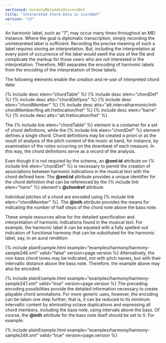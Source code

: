 ```yaml
---
sectionid: harmonyMetadataInscoreDef
title: "Interpreted Chord Data in scoreDef"
version: "v3"
---
```


An harmonic label, such as "7", may occur many times throughout an MEI instance. Where
the
goal is diplomatic transcription, simply recording the uninterpreted label is sufficient.
Recording the precise meaning of such a label requires storing an interpretation.
But,
including the interpretation at every point of occurrence of the label would swell
the size
of the file and complicate the markup for those users who are not interested in the
interpretation. Therefore, MEI separates the encoding of harmonic labels from the
encoding
of the interpretation of those labels.

The following elements enable the creation and re-use of interpreted chord data:



{% include desc elem="chordTable" %}
{% include desc elem="chordDef" %}
{% include desc atts="chordDef/pos" %}
{% include desc elem="chordMember" %}
{% include desc atts="att.intervalharmonic/inth chordMember/fing att.fretlocation/fret" %}
{% include desc elem="barre" %}
{% include desc atts="att.fretlocation/fret" %}




The {% include link elem="chordTable" %} element is a container for a set of chord definitions,
while the {% include link elem="chordDef" %} element defines a single chord. Chord definitions
may be created *a priori* or as the result of analysis of the pitch content
of the music at hand, for instance, by examination of the notes occurring on the downbeat
of
each measure. In this way, the chord definitions serve as a record of the analysis.

Even though it is not required by the schema, an **@xml:id** attribute on {% include link elem="chordDef" %} is necessary to permit the creation of associations between
harmonic indications in the musical text with the chord defined here. The **@xml:id**
attribute provides a unique identifier for the chord definition that can be referenced
by
the {% include link elem="harm" %} element's **@chordref** attribute.

Individual pitches of a chord are encoded using {% include link elem="chordMember" %}. The
**@inth** attribute provides the means for indicating the number of half steps of
the chord note above the bass note.

These simple resources allow for the detailed specification and interpretation of
harmonic
indications found in the musical text. For example, the harmonic label <span class="q">A</span> can be
equated with a fully spelled-out indication of functional harmony that can be substituted
for the harmonic label, say, in an aural rendition:

{% include plainExample.html example="examples/harmony/harmony-sample246.xml" valid="false" version=page.version %}
Alternatively, the non-bass chord tones may be indicated, not with pitch names, but
with
their intervallic distance above the bass note. Therefore, the example above may also
be
encoded:

{% include plainExample.html example="examples/harmony/harmony-sample247.xml" valid="true" version=page.version %}
The preceding encoding possibilities provide the detailed information necessary to
create
playable chord annotations. For more generic uses, however, the encoding can be taken
one
step further; that is, it can be reduced to its minimum intervallic content by eliminating
octave duplications and expressing all chord members, including the bass note, using
intervals above the bass. Of course, the **@inth** attribute for the bass note itself
should be set to <span class="q">0</span>. For example:

{% include plainExample.html example="examples/harmony/harmony-sample248.xml" valid="true" version=page.version %}
